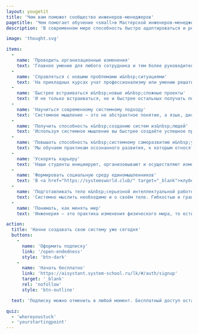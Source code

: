 ```yaml
---
layout: yougetit
title: 'Чем вам поможет сообщество инженеров-менеджеров'
pagetitle: 'Чем помогает обучение <small>в Мастерской инженеров‑менеджеров</small>'
description: 'В современном мире способность быстро адаптироваться и решать новые задачи становится ключевым качеством для профессионалов. Наша Мастерская предоставляет комплексные решения в этом направлении, обучая системному подходу в менеджменте и инженерии в условиях неопределённости.'

image: 'thought.svg'

items:
  -
    name: 'Проводить организационные изменения'
    text: 'Главное умение для любого сотрудника и тем более руководителя — это умение запускать и проводить изменения внутри своей команды, небольшой компании или большого холдинга. Эти изменения распространяются и на продукт, и на личный и коллективный профессионализм, и на инновации. Без этого рост в бизнесе невозможен. Основываясь на лучшие практики ведущих мировых инженерных компаний мы даём самые современные подходы в менеджменте, инженерии в привязке к бизнес-задачам.'
  -
    name: 'Справляться с новыми проблемами и&nbsp;ситуациями'
    text: 'На прикладных курсах учат профессионализму или умению решать уже известные классы задач. ШСМ за счёт обучению фундаментальным дисциплинам учит решать проблемы, с которыми не сталкивались ни опытные менеджеры и инженеры, ни преподаватели лучших практик мировых школ МВА. Это и есть развитие интеллекта. Одного прикладного <a href="https://t.me/systemsthinkinglife/207" target="_blank">профессионализма сегодня недостаточно</a>.'
  -
    name: 'Быстрее встраиваться в&nbsp;новые и&nbsp;сложные проекты'
    text: 'И не только встраиваться, но и быстрее остальных получать первые результаты даже если вы молодой менеджер и инженер или опытный профессионал, начинающий новый проект. Это возможность работать в больших проектах, взаимодействуя с междисциплинарными командами: с техническими специалистами и гуманитариям. За счёт сильного мышления, своих идей и их воплощения вы повысите своё мастерство и с поддержкой команды сможете развиваться по карьере управленца.'
  -
    name: 'Научиться современному системному подходу'
    text: 'Системное мышление — это не абстрактное понятие, а язык, дисциплина, опирающаяся на определённые понятия. С помощью этого языка становится проще договариваться в больших командах и создавать успешные системы в любой отрасли. Универсальность системного подхода позволяет применять его и к рабочим, и к личным проектам: IT-продуктам, автопилотируемым автомобилям, воспитанию ребёнка, плаванию кролем. Список можно продолжать бесконечно.'
  -
    name: 'Получить способность к&nbsp;созданию систем из&nbsp;людей'
    text: 'Используя системное мышление вы быстрее создаёте успешное предприятие или бизнес, организовываете себя или сообщество. Если бизнесмен, менеджер или инженер мыслят системно, их взаимодействие с потребителями, сотрудниками, поставщиками и конкурентами не происходит в вакууме, а организуется как неразрывные части общего процесса.'
  -
    name: 'Повышать способность к&nbsp;системному саморазвитию и&nbsp;умению учиться'
    text: 'Мы обучаем практикам осознанного развития, к которым относятся мышление письмом и проговариванием, инвестирование и учёт времени, личное стратегирование и планирование, организация досуга и формирование окружения, систематическое медленное чтение и т. п. Вы сможете выстроить траекторию своего развития, умея различать в своём жизненном мастерстве собранность, интеллект и профессиональные навыки.'
  -
    name: 'Ускорять карьеру'
    text: 'Наши студенты инициируют, организовывают и осуществляют изменения в себе и своём окружении. Уже в процессе обучения они растут в должности на своих предприятиях или принимают решение о развитие в других компаниях или областях, с учётом их персональных предпочтений.'
  -
    name: 'Формировать социальную среду единомышленников'
    text: 'В <a href="https://systemsworld.club/" target="_blank">клубе МИМ</a> вы обретаете единомышленников, сообщество системно мыслящих людей, которые не ограничиваются на себе и собственной выгоде, а мыслят в категориях земного шара. В среде преподавателей, выпускников и студентов вы расширяете свой кругозор, а мы поддерживаем это общение, чтобы развитие было не только полезным, но и интересным.'
  -
    name: 'Подготавливать тело к&nbsp;серьезной интеллектуальной работе'
    text: 'Системно мыслить необходимо и о своём теле. Гибкостью и грациозностью может обладать человек любой комплекции и возраста. На системном языке мы объясняем, как двигается тело, какие у него системные уровни, из чего собирается сложное движение. Вы научитесь убирать излишнее напряжение в мышцах. Это позволит вам и осуществлять сложную интеллектуальную деятельность, и разнообразно восстанавливаться и отдыхать, занимаясь различной физической активностью.'
  -
    name: 'Понимать, как менять мир'
    text: 'Инженерия — это практика изменения физического мира, то есть создание каких-то новых, ранее не существовавших систем или переосмысление уже существующих. Тем, кто осознанно обучается у нас инженерии и менеджменту и ставит для себя амбициозные цели по жизни, мы даём понимание, как работать не только над собой, но и над системами высоких уровней, таких как общество или человечество и даже за пределами своей жизни, что важно для развития цивилизации. Такой уровень жизненного мастерства помогает иметь интересную, счастливую и успешную жизнь.'

action:
  title: 'Начни создавать свою систему уже сегодня'
  buttons:
    -
      name: 'Оформить подписку'
      link: '/open-endedness'
      style: 'btn-dark'
    -
      name: 'Начать бесплатно'
      link: 'https://aisystant.system-school.ru/lk/#/auth/signup'
      target: '_blank'
      rel: 'nofollow'
      style: 'btn-outline'

  text: 'Подписку можно отменить в любой момент. Бесплатный доступ остаётся.'

quiz:
  - 'whereyoustuck'
  - 'yourstartingpoint'
---
```

